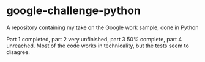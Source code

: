 # google-challenge-python
A repository containing my take on the Google work sample, done in Python

Part 1 completed, part 2 very unfinished, part 3 50% complete, part 4 unreached.
Most of the code works in technicality, but the tests seem to disagree.
